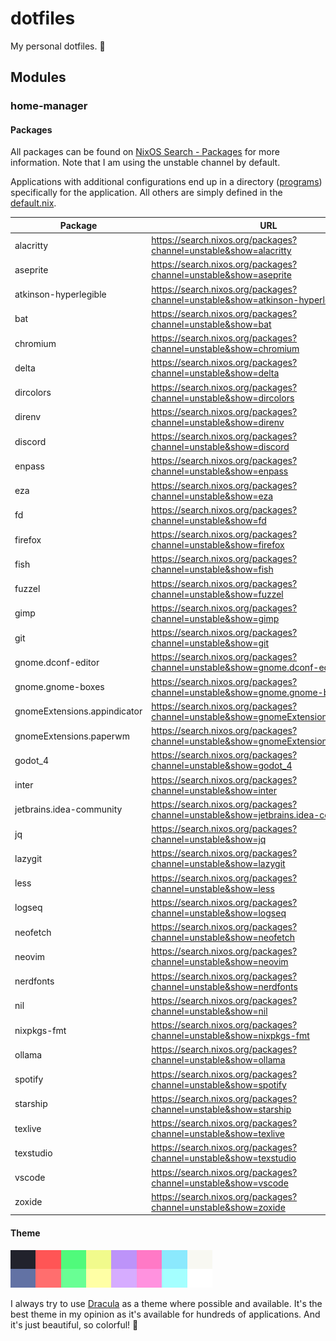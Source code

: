# dotfiles

My personal dotfiles. 🔧

## Modules

### home-manager

#### Packages

All packages can be found on [NixOS Search - Packages](https://search.nixos.org/packages) for more information.
Note that I am using the unstable channel by default.

Applications with additional configurations end up in a directory ([programs](modules/home-manager/programs/)) specifically for the application. All others are simply defined in the [default.nix](modules/home-manager/default.nix).

| Package                      | URL                                                                                  |
| ---------------------------- | ------------------------------------------------------------------------------------ |
| alacritty                    | https://search.nixos.org/packages?channel=unstable&show=alacritty                    |
| aseprite                     | https://search.nixos.org/packages?channel=unstable&show=aseprite                     |
| atkinson-hyperlegible        | https://search.nixos.org/packages?channel=unstable&show=atkinson-hyperlegible        |
| bat                          | https://search.nixos.org/packages?channel=unstable&show=bat                          |
| chromium                     | https://search.nixos.org/packages?channel=unstable&show=chromium                     |
| delta                        | https://search.nixos.org/packages?channel=unstable&show=delta                        |
| dircolors                    | https://search.nixos.org/packages?channel=unstable&show=dircolors                    |
| direnv                       | https://search.nixos.org/packages?channel=unstable&show=direnv                       |
| discord                      | https://search.nixos.org/packages?channel=unstable&show=discord                      |
| enpass                       | https://search.nixos.org/packages?channel=unstable&show=enpass                       |
| eza                          | https://search.nixos.org/packages?channel=unstable&show=eza                          |
| fd                           | https://search.nixos.org/packages?channel=unstable&show=fd                           |
| firefox                      | https://search.nixos.org/packages?channel=unstable&show=firefox                      |
| fish                         | https://search.nixos.org/packages?channel=unstable&show=fish                         |
| fuzzel                       | https://search.nixos.org/packages?channel=unstable&show=fuzzel                       |
| gimp                         | https://search.nixos.org/packages?channel=unstable&show=gimp                         |
| git                          | https://search.nixos.org/packages?channel=unstable&show=git                          |
| gnome.dconf-editor           | https://search.nixos.org/packages?channel=unstable&show=gnome.dconf-editor           |
| gnome.gnome-boxes            | https://search.nixos.org/packages?channel=unstable&show=gnome.gnome-boxes            |
| gnomeExtensions.appindicator | https://search.nixos.org/packages?channel=unstable&show=gnomeExtensions.appindicator |
| gnomeExtensions.paperwm      | https://search.nixos.org/packages?channel=unstable&show=gnomeExtensions.paperwm      |
| godot_4                      | https://search.nixos.org/packages?channel=unstable&show=godot_4                      |
| inter                        | https://search.nixos.org/packages?channel=unstable&show=inter                        |
| jetbrains.idea-community     | https://search.nixos.org/packages?channel=unstable&show=jetbrains.idea-community     |
| jq                           | https://search.nixos.org/packages?channel=unstable&show=jq                           |
| lazygit                      | https://search.nixos.org/packages?channel=unstable&show=lazygit                      |
| less                         | https://search.nixos.org/packages?channel=unstable&show=less                         |
| logseq                       | https://search.nixos.org/packages?channel=unstable&show=logseq                       |
| neofetch                     | https://search.nixos.org/packages?channel=unstable&show=neofetch                     |
| neovim                       | https://search.nixos.org/packages?channel=unstable&show=neovim                       |
| nerdfonts                    | https://search.nixos.org/packages?channel=unstable&show=nerdfonts                    |
| nil                          | https://search.nixos.org/packages?channel=unstable&show=nil                          |
| nixpkgs-fmt                  | https://search.nixos.org/packages?channel=unstable&show=nixpkgs-fmt                  |
| ollama                       | https://search.nixos.org/packages?channel=unstable&show=ollama                       |
| spotify                      | https://search.nixos.org/packages?channel=unstable&show=spotify                      |
| starship                     | https://search.nixos.org/packages?channel=unstable&show=starship                     |
| texlive                      | https://search.nixos.org/packages?channel=unstable&show=texlive                      |
| texstudio                    | https://search.nixos.org/packages?channel=unstable&show=texstudio                    |
| vscode                       | https://search.nixos.org/packages?channel=unstable&show=vscode                       |
| zoxide                       | https://search.nixos.org/packages?channel=unstable&show=zoxide                       |

#### Theme

![](assets/dracula.png)

I always try to use [Dracula](https://draculatheme.com/) as a theme where possible and available.
It's the best theme in my opinion as it's available for hundreds of applications.
And it's just beautiful, so colorful! 🤩
